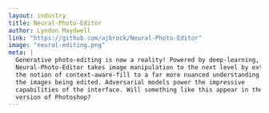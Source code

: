 ```yaml
---
layout: industry
title: Neural-Photo-Editor
author: Lyndon Maydwell
link: "https://github.com/ajbrock/Neural-Photo-Editor"
image: "neural-editing.png"
meta: |
  Generative photo-editing is now a reality! Powered by deep-learning, the
  Neural-Photo-Editor takes image manipulation to the next level by extending
  the notion of context-aware-fill to a far more nuanced understanding of
  the images being edited. Adversarial models power the impressive
  capabilities of the interface. Will something like this appear in the next
  version of Photoshop?
---
```

